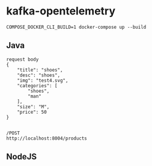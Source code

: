 # kafka-opentelemetry

```
COMPOSE_DOCKER_CLI_BUILD=1 docker-compose up --build
```

## Java 

```
request body
{
    "title": "shoes",
    "desc": "shoes",
    "img": "test4.svg",
    "categories": [
        "shoes",
        "man"
    ],
    "size": "M",
    "price": 50
}


/POST
http://localhost:8004/products
```

## NodeJS
